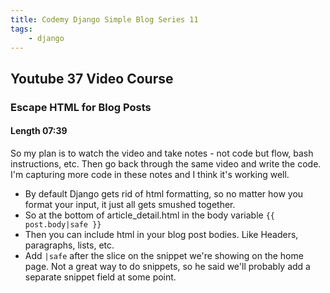 ```yaml
---
title: Codemy Django Simple Blog Series 11
tags:
    - django
---
```


## Youtube 37 Video Course
### Escape HTML for Blog Posts
#### Length 07:39


So my plan is to watch the video and take notes - not code but flow, bash instructions, etc. Then go back through the same video and write the code. I'm capturing more code in these notes and I think it's working well.

- By default Django gets rid of html formatting, so no matter how you format your input, it just all gets smushed together.
- So at the bottom of article_detail.html in the body variable `{{ post.body|safe }}`
- Then you can include html in your blog post bodies. Like Headers, paragraphs, lists, etc. 
- Add `|safe` after the slice on the snippet we're showing on the home page. Not a great way to do snippets, so he said we'll probably add a separate snippet field at some point. 

